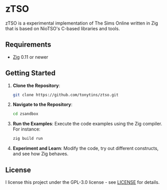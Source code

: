 # zTSO

zTSO is a experimental implementation of The Sims Online written in Zig that is based on NioTSO's C-based libraries and tools.

## Requirements

- [Zig](https://ziglang.org/) 0.11 or newer

## Getting Started

1. **Clone the Repository**:

   ```bash
   git clone https://github.com/tonytins/ztso.git
   ```

2. **Navigate to the Repository**:

   ```bash
   cd zsandbox
   ```

3. **Run the Examples**: Execute the code examples using the Zig compiler. For instance:

   ```bash
   zig build run
   ```

4. **Experiment and Learn**: Modify the code, try out different constructs, and see how Zig behaves.

## License 

I license this project under the GPL-3.0 license - see [LICENSE](LICENSE) for details.
